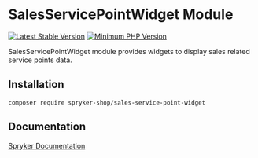 # SalesServicePointWidget Module
[![Latest Stable Version](https://poser.pugx.org/spryker-shop/sales-service-point-widget/v/stable.svg)](https://packagist.org/packages/spryker-shop/sales-service-point-widget)
[![Minimum PHP Version](https://img.shields.io/badge/php-%3E%3D%208.1-8892BF.svg)](https://php.net/)

SalesServicePointWidget module provides widgets to display sales related service points data.

## Installation

```
composer require spryker-shop/sales-service-point-widget
```

## Documentation

[Spryker Documentation](https://docs.spryker.com)
